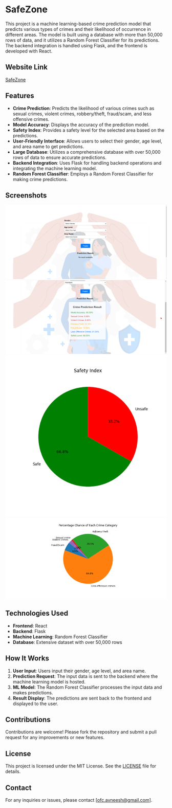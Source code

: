 # SafeZone

This project is a machine learning-based crime prediction model that predicts various types of crimes and their likelihood of occurrence in different areas. The model is built using a database with more than 50,000 rows of data, and it utilizes a Random Forest Classifier for its predictions. The backend integration is handled using Flask, and the frontend is developed with React.

## Website Link

[SafeZone](https://avneeshrai07.github.io/SafeZone/)

## Features

- **Crime Prediction**: Predicts the likelihood of various crimes such as sexual crimes, violent crimes, robbery/theft, fraud/scam, and less offensive crimes.
- **Model Accuracy**: Displays the accuracy of the prediction model.
- **Safety Index**: Provides a safety level for the selected area based on the predictions.
- **User-Friendly Interface**: Allows users to select their gender, age level, and area name to get predictions.
- **Large Database**: Utilizes a comprehensive database with over 50,000 rows of data to ensure accurate predictions.
- **Backend Integration**: Uses Flask for handling backend operations and integrating the machine learning model.
- **Random Forest Classifier**: Employs a Random Forest Classifier for making crime predictions.

## Screenshots

![HomePage](./public/images/static/1.png)
![Prediction Result](./public/images/static/prediction_result.png)
![Safety Index](./public/images/static/safsafety_index.png)
![Crime Category](./public/images/static/Crime_Category.png)

## Technologies Used

- **Frontend**: React
- **Backend**: Flask
- **Machine Learning**: Random Forest Classifier
- **Database**: Extensive dataset with over 50,000 rows

## How It Works

1. **User Input**: Users input their gender, age level, and area name.
2. **Prediction Request**: The input data is sent to the backend where the machine learning model is hosted.
3. **ML Model**: The Random Forest Classifier processes the input data and makes predictions.
4. **Result Display**: The predictions are sent back to the frontend and displayed to the user.


## Contributions

Contributions are welcome! Please fork the repository and submit a pull request for any improvements or new features.

## License

This project is licensed under the MIT License. See the [LICENSE](LICENSE) file for details.

## Contact

For any inquiries or issues, please contact [ofc.avneesh@gmail.com].

